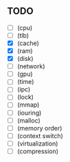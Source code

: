 ## TODO

- [ ] (cpu)
- [ ] (tlb)
- [x] (cache)
- [x] (ram)
- [x] (disk)
- [ ] (network)
- [ ] (gpu)
- [ ] (time)
- [ ] (ipc)
- [ ] (lock)
- [ ] (mmap)
- [ ] (iouring)
- [ ] (malloc)
- [ ] (memory order)
- [ ] (context switch)
- [ ] (virtualization)
- [ ] (compression)
